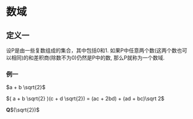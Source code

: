 # 数域

## 定义一

设P是由一些复数组成的集合，其中包括0和1. 如果P中任意两个数(这两个数也可以相同)的和差积商(除数不为0)仍然是P中的数, 那么P就称为一个数域.

### 例一

$a + b \sqrt{2}$

$( a + b \sqrt{2} )(c + d \sqrt{2}) = (ac + 2bd) + (ad + bc)\sqrt 2$

**Q**$(\sqrt{2})$

